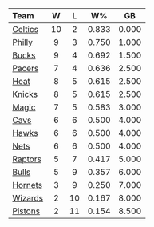 | Team                            |  W  |  L  |  W%   |  GB   |
|:--------------------------------|:---:|:---:|:-----:|:-----:|
| [Celtics](/r/bostonceltics)     | 10  |  2  | 0.833 | 0.000 |
| [Philly](/r/sixers)             |  9  |  3  | 0.750 | 1.000 |
| [Bucks](/r/MkeBucks)            |  9  |  4  | 0.692 | 1.500 |
| [Pacers](/r/pacers)             |  7  |  4  | 0.636 | 2.500 |
| [Heat](/r/heat)                 |  8  |  5  | 0.615 | 2.500 |
| [Knicks](/r/NYKnicks)           |  8  |  5  | 0.615 | 2.500 |
| [Magic](/r/OrlandoMagic)        |  7  |  5  | 0.583 | 3.000 |
| [Cavs](/r/clevelandcavs)        |  6  |  6  | 0.500 | 4.000 |
| [Hawks](/r/AtlantaHawks)        |  6  |  6  | 0.500 | 4.000 |
| [Nets](/r/GoNets)               |  6  |  6  | 0.500 | 4.000 |
| [Raptors](/r/torontoraptors)    |  5  |  7  | 0.417 | 5.000 |
| [Bulls](/r/chicagobulls)        |  5  |  9  | 0.357 | 6.000 |
| [Hornets](/r/CharlotteHornets)  |  3  |  9  | 0.250 | 7.000 |
| [Wizards](/r/washingtonwizards) |  2  | 10  | 0.167 | 8.000 |
| [Pistons](/r/DetroitPistons)    |  2  | 11  | 0.154 | 8.500 |